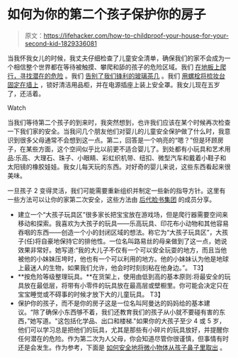 # 如何为你的第二个孩子保护你的房子

> 原文：<https://lifehacker.com/how-to-childproof-your-house-for-your-second-kid-1829336081>

当我怀我女儿的时候，我丈夫仔细检查了儿童安全清单，确保我们的家不会成为一个相信整个世界都在等待被触摸、攀爬和舔的孩子的危险区域。我们 [在地板上爬行，寻找潜在的危险](https://lifehacker.com/how-to-throw-a-resource-party-1829311193) 。我们 [告别了我们锋利的玻璃茶几](https://offspring.lifehacker.com/get-rid-of-your-coffee-table-1821800590) 。我们 [用螺栓将梳妆台固定在墙上](https://offspring.lifehacker.com/psa-parents-bolt-your-dresser-to-a-wall-1803785247) ，锁好清洁用品柜，并在电源插座上装上安全罩。我女儿现在五岁了，还活着。

Watch

当我们等待第二个孩子的到来时，我突然想到，也许我们应该在某个时候再次检查一下我们家的安全。当我问几个朋友他们对婴儿的儿童安全保护做了什么时，我意识到很多父母通常不会想到这一点。第二，回答是一个响亮的“嗯？”但是环顾房子，在某些方面，这个空间似乎比以前更不适合婴儿了。到处都有小玩具和艺术用品:乐高、大理石、珠子、小眼睛、彩虹织机带、纽扣、微型汽车和戴着小鞋子和太阳镜的橡胶娃娃。我女儿每天玩的东西。对好奇的婴儿来说，这些东西看起来很美味。

一旦孩子 2 变得灵活，我们可能需要重新组织并制定一些新的指导方针。这里有一些方法可以让你的家第二次安全，这些方法由 [后代脸书集团](https://www.facebook.com/groups/2018785615043946/) 的成员分享。

*   建立一个“大孩子玩具区”很多家长把宝宝放在游戏场，但是爬行器需要空间来移动和探索。我喜欢为大孩子的玩具——乐高玩具、印花布小动物和其他容易吞咽的东西——创造一个小的封闭区域的想法。称它为“大孩子玩具区”，大孩子(任)将自豪地保持它的排他性。一位名叫路易丝的母亲做到了这一点，她说效果非常好。她写道:“我的大儿子不仅有一个可以安全玩耍的地方，而且当他被他的小妹妹压垮时，他也有一个可以利用的地方。他的小妹妹认为他是地球上最迷人的生物，如果我们允许，他会时时刻刻粘在他身边。”。
    T3】
*   **按危险等级整理玩具。**在货架上，使用由低到高的基本原则:将最安全的玩具放在最低层，将带有小零件的玩具放在最高层或壁橱里。你可能会决定只在宝宝睡觉或不碍事的时候才放下大的儿童玩具。
    T3】
*   保护你的孩子，而不是你的房子这是一位名叫阿曼达的妈妈给的基本建议。“除了确保小东西够不着，我们还教育我们的孩子从小就不要碰有害的东西，”她写道。"这包括化学品、出口和楼梯."如果你的大孩子至少 4 或 5 岁，他们可以学习总是把他们的玩具，尤其是那些有小碎片的玩具放好，并提醒你任何潜在的危险。作为第二次为人父母，你会知道尽管你很谨慎，但事情有时还是会发生。作为参考，下面是 [如何安全地将微小物体从孩子鼻子里取出](https://offspring.lifehacker.com/how-to-safely-get-a-tiny-object-out-of-your-child-s-nos-1795728239) 。